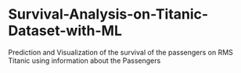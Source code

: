 # Survival-Analysis-on-Titanic-Dataset-with-ML
Prediction and Visualization of the survival of the passengers on RMS Titanic using information about the Passengers
